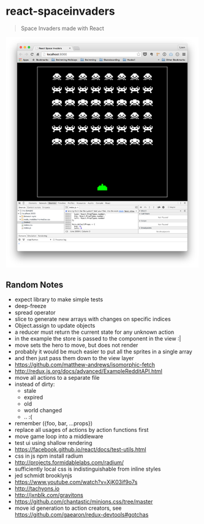 # react-spaceinvaders

> Space Invaders made with React

![stage](assets/stage.png)

## Random Notes

- expect library to make simple tests
- deep-freeze
- spread operator
- slice to generate new arrays with changes on specific indices
- Object.assign to update objects
- a reducer must return the current state for any unknown action
- in the example the store is passed to the component in the view :|
- move sets the hero to move, but does not render
- probably it would be much easier to put all the sprites in a single array
- and then just pass them down to the view layer
- https://github.com/matthew-andrews/isomorphic-fetch
- http://redux.js.org/docs/advanced/ExampleRedditAPI.html
- move all actions to a separate file
- instead of dirty:
  - stale
  - expired
  - old
  - world changed
  - .. :(
- remember ({foo, bar, ...props})
- replace all usages of actions by action functions first
- move game loop into a middleware
- test ui using shallow rendering
- https://facebook.github.io/react/docs/test-utils.html
- css in js npm install radium
- http://projects.formidablelabs.com/radium/
- sufficiently local css is indistinguishable from inline styles
- jed schmidt brooklynjs
- https://www.youtube.com/watch?v=XjK03if9o7s
- http://tachyons.io
- http://jxnblk.com/gravitons
- https://github.com/chantastic/minions.css/tree/master
- move id generation to action creators, see https://github.com/gaearon/redux-devtools#gotchas
